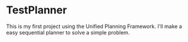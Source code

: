 # TestPlanner
This is my first project using the Unified Planning Framework. I'll make a easy sequential planner to solve a simple problem.

